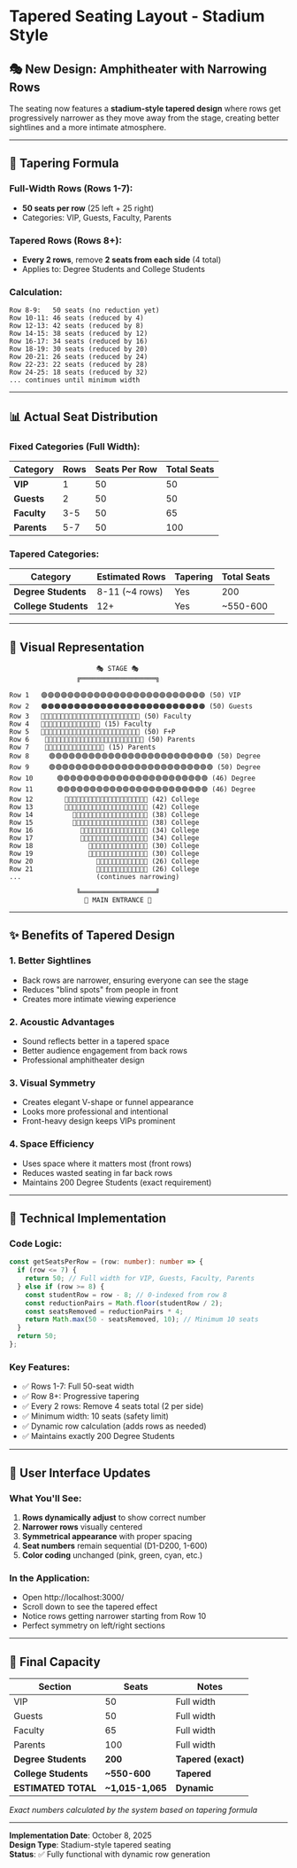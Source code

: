 # Tapered Seating Layout - Stadium Style

## 🎭 New Design: Amphitheater with Narrowing Rows

The seating now features a **stadium-style tapered design** where rows get progressively narrower as they move away from the stage, creating better sightlines and a more intimate atmosphere.

---

## 📐 Tapering Formula

### Full-Width Rows (Rows 1-7):

- **50 seats per row** (25 left + 25 right)
- Categories: VIP, Guests, Faculty, Parents

### Tapered Rows (Rows 8+):

- **Every 2 rows**, remove **2 seats from each side** (4 total)
- Applies to: Degree Students and College Students

### Calculation:

```
Row 8-9:   50 seats (no reduction yet)
Row 10-11: 46 seats (reduced by 4)
Row 12-13: 42 seats (reduced by 8)
Row 14-15: 38 seats (reduced by 12)
Row 16-17: 34 seats (reduced by 16)
Row 18-19: 30 seats (reduced by 20)
Row 20-21: 26 seats (reduced by 24)
Row 22-23: 22 seats (reduced by 28)
Row 24-25: 18 seats (reduced by 32)
... continues until minimum width
```

---

## 📊 Actual Seat Distribution

### Fixed Categories (Full Width):

| Category    | Rows | Seats Per Row | Total Seats |
| ----------- | ---- | ------------- | ----------- |
| **VIP**     | 1    | 50            | 50          |
| **Guests**  | 2    | 50            | 50          |
| **Faculty** | 3-5  | 50            | 65          |
| **Parents** | 5-7  | 50            | 100         |

### Tapered Categories:

| Category             | Estimated Rows | Tapering | Total Seats |
| -------------------- | -------------- | -------- | ----------- |
| **Degree Students**  | 8-11 (~4 rows) | Yes      | 200         |
| **College Students** | 12+            | Yes      | ~550-600    |

---

## 🎨 Visual Representation

```
                      🎭 STAGE 🎭
                 ╔═══════════════════╗

Row 1   🟣🟣🟣🟣🟣🟣🟣🟣🟣🟣🟣🟣🟣🟣🟣🟣🟣🟣🟣🟣🟣🟣🟣🟣🟣 (50) VIP
Row 2   🟠🟠🟠🟠🟠🟠🟠🟠🟠🟠🟠🟠🟠🟠🟠🟠🟠🟠🟠🟠🟠🟠🟠🟠🟠 (50) Guests
Row 3   🔵🔵🔵🔵🔵🔵🔵🔵🔵🔵🔵🔵🔵🔵🔵🔵🔵🔵🔵🔵🔵🔵🔵🔵🔵 (50) Faculty
Row 4   🔵🔵🔵🔵🔵🔵🔵🔵🔵🔵🔵🔵🔵🔵🔵 (15) Faculty
Row 5   🔵🔵🔵🩷🩷🩷🩷🩷🩷🩷🩷🩷🩷🩷🩷🩷🩷🩷🩷🩷🩷🩷🩷🩷🩷 (50) F+P
Row 6    🩷🩷🩷🩷🩷🩷🩷🩷🩷🩷🩷🩷🩷🩷🩷🩷🩷🩷🩷🩷🩷🩷🩷🩷🩷 (50) Parents
Row 7    🩷🩷🩷🩷🩷🩷🩷🩷🩷🩷🩷🩷🩷🩷🩷 (15) Parents
Row 8     🟢🟢🟢🟢🟢🟢🟢🟢🟢🟢🟢🟢🟢🟢🟢🟢🟢🟢🟢🟢🟢🟢🟢🟢🟢 (50) Degree
Row 9     🟢🟢🟢🟢🟢🟢🟢🟢🟢🟢🟢🟢🟢🟢🟢🟢🟢🟢🟢🟢🟢🟢🟢🟢🟢 (50) Degree
Row 10      🟢🟢🟢🟢🟢🟢🟢🟢🟢🟢🟢🟢🟢🟢🟢🟢🟢🟢🟢🟢🟢🟢🟢 (46) Degree
Row 11      🟢🟢🟢🟢🟢🟢🟢🟢🟢🟢🟢🟢🟢🟢🟢🟢🟢🟢🟢🟢🟢🟢🟢 (46) Degree
Row 12        🔵🔵🔵🔵🔵🔵🔵🔵🔵🔵🔵🔵🔵🔵🔵🔵🔵🔵🔵🔵🔵 (42) College
Row 13        🔵🔵🔵🔵🔵🔵🔵🔵🔵🔵🔵🔵🔵🔵🔵🔵🔵🔵🔵🔵🔵 (42) College
Row 14          🔵🔵🔵🔵🔵🔵🔵🔵🔵🔵🔵🔵🔵🔵🔵🔵🔵🔵🔵 (38) College
Row 15          🔵🔵🔵🔵🔵🔵🔵🔵🔵🔵🔵🔵🔵🔵🔵🔵🔵🔵🔵 (38) College
Row 16            🔵🔵🔵🔵🔵🔵🔵🔵🔵🔵🔵🔵🔵🔵🔵🔵🔵 (34) College
Row 17            🔵🔵🔵🔵🔵🔵🔵🔵🔵🔵🔵🔵🔵🔵🔵🔵🔵 (34) College
Row 18              🔵🔵🔵🔵🔵🔵🔵🔵🔵🔵🔵🔵🔵🔵🔵 (30) College
Row 19              🔵🔵🔵🔵🔵🔵🔵🔵🔵🔵🔵🔵🔵🔵🔵 (30) College
Row 20                🔵🔵🔵🔵🔵🔵🔵🔵🔵🔵🔵🔵🔵 (26) College
Row 21                🔵🔵🔵🔵🔵🔵🔵🔵🔵🔵🔵🔵🔵 (26) College
...                   (continues narrowing)

                 ╚═══════════════════╝
                   🚪 MAIN ENTRANCE 🚪
```

---

## ✨ Benefits of Tapered Design

### 1. **Better Sightlines**

- Back rows are narrower, ensuring everyone can see the stage
- Reduces "blind spots" from people in front
- Creates more intimate viewing experience

### 2. **Acoustic Advantages**

- Sound reflects better in a tapered space
- Better audience engagement from back rows
- Professional amphitheater design

### 3. **Visual Symmetry**

- Creates elegant V-shape or funnel appearance
- Looks more professional and intentional
- Front-heavy design keeps VIPs prominent

### 4. **Space Efficiency**

- Uses space where it matters most (front rows)
- Reduces wasted seating in far back rows
- Maintains 200 Degree Students (exact requirement)

---

## 🔢 Technical Implementation

### Code Logic:

```typescript
const getSeatsPerRow = (row: number): number => {
  if (row <= 7) {
    return 50; // Full width for VIP, Guests, Faculty, Parents
  } else if (row >= 8) {
    const studentRow = row - 8; // 0-indexed from row 8
    const reductionPairs = Math.floor(studentRow / 2);
    const seatsRemoved = reductionPairs * 4;
    return Math.max(50 - seatsRemoved, 10); // Minimum 10 seats
  }
  return 50;
};
```

### Key Features:

- ✅ Rows 1-7: Full 50-seat width
- ✅ Row 8+: Progressive tapering
- ✅ Every 2 rows: Remove 4 seats total (2 per side)
- ✅ Minimum width: 10 seats (safety limit)
- ✅ Dynamic row calculation (adds rows as needed)
- ✅ Maintains exactly 200 Degree Students

---

## 📱 User Interface Updates

### What You'll See:

1. **Rows dynamically adjust** to show correct number
2. **Narrower rows** visually centered
3. **Symmetrical appearance** with proper spacing
4. **Seat numbers** remain sequential (D1-D200, 1-600)
5. **Color coding** unchanged (pink, green, cyan, etc.)

### In the Application:

- Open http://localhost:3000/
- Scroll down to see the tapered effect
- Notice rows getting narrower starting from Row 10
- Perfect symmetry on left/right sections

---

## 🎯 Final Capacity

| Section              | Seats            | Notes               |
| -------------------- | ---------------- | ------------------- |
| VIP                  | 50               | Full width          |
| Guests               | 50               | Full width          |
| Faculty              | 65               | Full width          |
| Parents              | 100              | Full width          |
| **Degree Students**  | **200**          | **Tapered (exact)** |
| **College Students** | **~550-600**     | **Tapered**         |
| **ESTIMATED TOTAL**  | **~1,015-1,065** | **Dynamic**         |

_Exact numbers calculated by the system based on tapering formula_

---

**Implementation Date**: October 8, 2025  
**Design Type**: Stadium-style tapered seating  
**Status**: ✅ Fully functional with dynamic row generation
